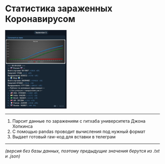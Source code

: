 # Статистика зараженных Коронавирусом
<img src="screen1.JPG" alt="Drawing" style="width: 200px;"/>

---
1. Парсит данные по заражениям с гитхаба университета Джона Хопкинса
2. С помощью pandas проводит вычисления под нужный формат
3. Выдает готовый raw-код для вставки в телеграм  

---
*(версия без базы данных, поэтому предыдущие значения берутся из .txt и .json)*
